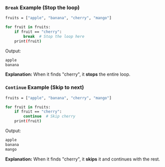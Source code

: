 

### `Break` Example (Stop the loop)

```bash
fruits = ["apple", "banana", "cherry", "mango"]

for fruit in fruits:
    if fruit == "cherry":
        break  # Stop the loop here
    print(fruit)
```

Output:
```bash
apple
banana
```
**Explanation:** When it finds "cherry", it **stops** the entire loop.


### `Continue` Example (Skip to next)

```bash
fruits = ["apple", "banana", "cherry", "mango"]

for fruit in fruits:
    if fruit == "cherry":
        continue  # Skip cherry
    print(fruit)
```

Output:

```bash
apple
banana
mango
```

**Explanation:** When it finds "cherry", it **skips** it and continues with the rest.

